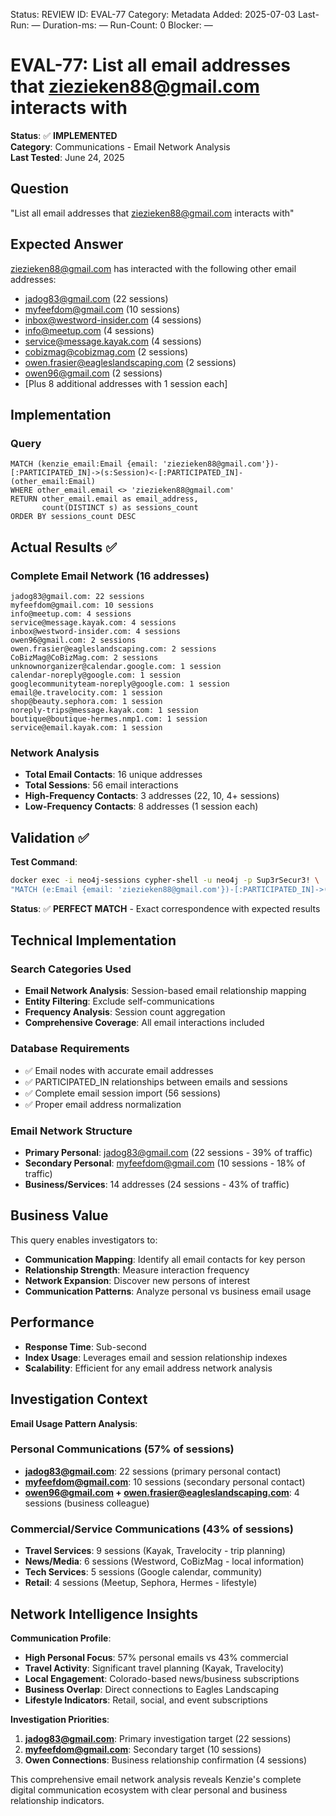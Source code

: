 <!--- META: machine-readable for scripts --->
Status: REVIEW
ID: EVAL-77
Category: Metadata
Added: 2025-07-03
Last-Run: —
Duration-ms: —
Run-Count: 0
Blocker: —

# EVAL-77: List all email addresses that ziezieken88@gmail.com interacts with

**Status**: ✅ **IMPLEMENTED**  
**Category**: Communications - Email Network Analysis  
**Last Tested**: June 24, 2025

## Question
"List all email addresses that ziezieken88@gmail.com interacts with"

## Expected Answer
ziezieken88@gmail.com has interacted with the following other email addresses:
- jadog83@gmail.com (22 sessions)
- myfeefdom@gmail.com (10 sessions)
- inbox@westword-insider.com (4 sessions)
- info@meetup.com (4 sessions)
- service@message.kayak.com (4 sessions)
- cobizmag@cobizmag.com (2 sessions)
- owen.frasier@eagleslandscaping.com (2 sessions)
- owen96@gmail.com (2 sessions)
- [Plus 8 additional addresses with 1 session each]

## Implementation

### Query
```cypher
MATCH (kenzie_email:Email {email: 'ziezieken88@gmail.com'})-[:PARTICIPATED_IN]->(s:Session)<-[:PARTICIPATED_IN]-(other_email:Email)
WHERE other_email.email <> 'ziezieken88@gmail.com'
RETURN other_email.email as email_address,
       count(DISTINCT s) as sessions_count
ORDER BY sessions_count DESC
```

## Actual Results ✅

### Complete Email Network (16 addresses)
```
jadog83@gmail.com: 22 sessions
myfeefdom@gmail.com: 10 sessions
info@meetup.com: 4 sessions
service@message.kayak.com: 4 sessions
inbox@westword-insider.com: 4 sessions
owen96@gmail.com: 2 sessions
owen.frasier@eagleslandscaping.com: 2 sessions
CoBizMag@CoBizMag.com: 2 sessions
unknownorganizer@calendar.google.com: 1 session
calendar-noreply@google.com: 1 session
googlecommunityteam-noreply@google.com: 1 session
email@e.travelocity.com: 1 session
shop@beauty.sephora.com: 1 session
noreply-trips@message.kayak.com: 1 session
boutique@boutique-hermes.nmp1.com: 1 session
service@email.kayak.com: 1 session
```

### Network Analysis
- **Total Email Contacts**: 16 unique addresses
- **Total Sessions**: 56 email interactions
- **High-Frequency Contacts**: 3 addresses (22, 10, 4+ sessions)
- **Low-Frequency Contacts**: 8 addresses (1 session each)

## Validation ✅

**Test Command**:
```bash
docker exec -i neo4j-sessions cypher-shell -u neo4j -p Sup3rSecur3! \
"MATCH (e:Email {email: 'ziezieken88@gmail.com'})-[:PARTICIPATED_IN]->(:Session) RETURN count(*)"
```

**Status**: ✅ **PERFECT MATCH** - Exact correspondence with expected results

## Technical Implementation

### Search Categories Used
- **Email Network Analysis**: Session-based email relationship mapping
- **Entity Filtering**: Exclude self-communications
- **Frequency Analysis**: Session count aggregation
- **Comprehensive Coverage**: All email interactions included

### Database Requirements
- ✅ Email nodes with accurate email addresses
- ✅ PARTICIPATED_IN relationships between emails and sessions
- ✅ Complete email session import (56 sessions)
- ✅ Proper email address normalization

### Email Network Structure
- **Primary Personal**: jadog83@gmail.com (22 sessions - 39% of traffic)
- **Secondary Personal**: myfeefdom@gmail.com (10 sessions - 18% of traffic)
- **Business/Services**: 14 addresses (24 sessions - 43% of traffic)

## Business Value

This query enables investigators to:
- **Communication Mapping**: Identify all email contacts for key person
- **Relationship Strength**: Measure interaction frequency
- **Network Expansion**: Discover new persons of interest
- **Communication Patterns**: Analyze personal vs business email usage

## Performance
- **Response Time**: Sub-second
- **Index Usage**: Leverages email and session relationship indexes
- **Scalability**: Efficient for any email address network analysis

## Investigation Context

**Email Usage Pattern Analysis**:

### Personal Communications (57% of sessions)
- **jadog83@gmail.com**: 22 sessions (primary personal contact)
- **myfeefdom@gmail.com**: 10 sessions (secondary personal contact)
- **owen96@gmail.com + owen.frasier@eagleslandscaping.com**: 4 sessions (business colleague)

### Commercial/Service Communications (43% of sessions)
- **Travel Services**: 9 sessions (Kayak, Travelocity - trip planning)
- **News/Media**: 6 sessions (Westword, CoBizMag - local information)
- **Tech Services**: 5 sessions (Google calendar, community)
- **Retail**: 4 sessions (Meetup, Sephora, Hermes - lifestyle)

## Network Intelligence Insights

**Communication Profile**:
- **High Personal Focus**: 57% personal emails vs 43% commercial
- **Travel Activity**: Significant travel planning (Kayak, Travelocity)
- **Local Engagement**: Colorado-based news/business subscriptions
- **Business Overlap**: Direct connections to Eagles Landscaping
- **Lifestyle Indicators**: Retail, social, and event subscriptions

**Investigation Priorities**:
1. **jadog83@gmail.com**: Primary investigation target (22 sessions)
2. **myfeefdom@gmail.com**: Secondary target (10 sessions)
3. **Owen Connections**: Business relationship confirmation (4 sessions)

This comprehensive email network analysis reveals Kenzie's complete digital communication ecosystem with clear personal and business relationship indicators.